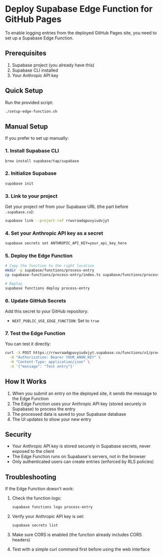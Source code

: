 # Deploy Supabase Edge Function for GitHub Pages

To enable logging entries from the deployed GitHub Pages site, you need to set up a Supabase Edge Function.

## Prerequisites

1. Supabase project (you already have this)
2. Supabase CLI installed
3. Your Anthropic API key

## Quick Setup

Run the provided script:

```bash
./setup-edge-function.sh
```

## Manual Setup

If you prefer to set up manually:

### 1. Install Supabase CLI

```bash
brew install supabase/tap/supabase
```

### 2. Initialize Supabase

```bash
supabase init
```

### 3. Link to your project

Get your project ref from your Supabase URL (the part before `.supabase.co`):

```bash
supabase link --project-ref rrwvraadqpuvyiudvjyt
```

### 4. Set your Anthropic API key as a secret

```bash
supabase secrets set ANTHROPIC_API_KEY=your_api_key_here
```

### 5. Deploy the Edge Function

```bash
# Copy the function to the right location
mkdir -p supabase/functions/process-entry
cp supabase-functions/process-entry/index.ts supabase/functions/process-entry/

# Deploy
supabase functions deploy process-entry
```

### 6. Update GitHub Secrets

Add this secret to your GitHub repository:
- `NEXT_PUBLIC_USE_EDGE_FUNCTION`: Set to `true`

### 7. Test the Edge Function

You can test it directly:

```bash
curl -X POST https://rrwvraadqpuvyiudvjyt.supabase.co/functions/v1/process-entry \
  -H "Authorization: Bearer YOUR_ANON_KEY" \
  -H "Content-Type: application/json" \
  -d '{"message": "Test entry"}'
```

## How It Works

1. When you submit an entry on the deployed site, it sends the message to the Edge Function
2. The Edge Function uses your Anthropic API key (stored securely in Supabase) to process the entry
3. The processed data is saved to your Supabase database
4. The UI updates to show your new entry

## Security

- Your Anthropic API key is stored securely in Supabase secrets, never exposed to the client
- The Edge Function runs on Supabase's servers, not in the browser
- Only authenticated users can create entries (enforced by RLS policies)

## Troubleshooting

If the Edge Function doesn't work:

1. Check the function logs:
   ```bash
   supabase functions logs process-entry
   ```

2. Verify your Anthropic API key is set:
   ```bash
   supabase secrets list
   ```

3. Make sure CORS is enabled (the function already includes CORS headers)

4. Test with a simple curl command first before using the web interface